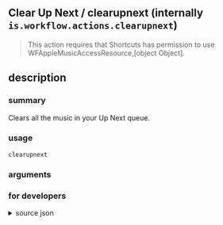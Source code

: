 
## Clear Up Next / clearupnext (internally `is.workflow.actions.clearupnext`)


> This action requires that Shortcuts has permission to use WFAppleMusicAccessResource,[object Object].


## description
### summary
Clears all the music in your Up Next queue.


### usage
`clearupnext `

### arguments


### for developers

<details><summary>source json</summary>
<p>
```json
{
	"ActionClass": "WFClearUpNextAction",
	"ActionKeywords": [
		"song",
		"music",
		"itunes",
		"up next",
		"apple",
		"album",
		"next",
		"play",
		"clear"
	],
	"AppIdentifier": "com.apple.Music",
	"Category": "Music",
	"CreationDate": "2017-02-14T08:00:00.000Z",
	"Description": {
		"DescriptionSummary": "Clears all the music in your Up Next queue."
	},
	"InputPassthrough": true,
	"Name": "Clear Up Next",
	"RequiredResources": [
		"WFAppleMusicAccessResource",
		{
			"WFDeviceAttributes": {
				"WFDeviceAttributeSystemVersion": {
					"WFSystemVersion": "10.3",
					"WFSystemVersionRelation": ">="
				}
			},
			"WFResourceClass": "WFDeviceAttributesResource"
		}
	],
	"Subcategory": "Up Next"
}
```
</p></details>

